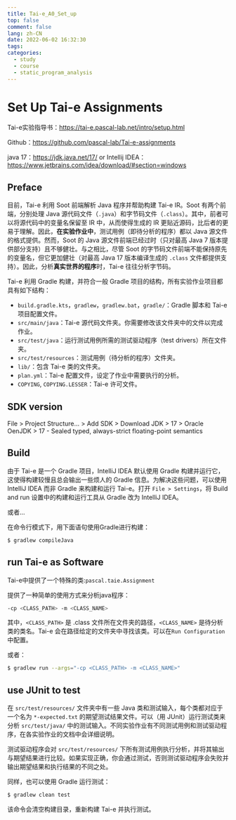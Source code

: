 ```yaml
---
title: Tai-e_A0_Set_up
top: false
comment: false
lang: zh-CN
date: 2022-06-02 16:32:30
tags:
categories:
  - study
  - course
  - static_program_analysis
---
```


# Set Up Tai-e Assignments

Tai-e实验指导书：https://tai-e.pascal-lab.net/intro/setup.html

Github：https://github.com/pascal-lab/Tai-e-assignments

java 17：https://jdk.java.net/17/ or Intellij IDEA：https://www.jetbrains.com/idea/download/#section=windows

## Preface

目前，Tai-e 利用 Soot 前端解析 Java 程序并帮助构建 Tai-e IR。Soot 有两个前端，分别处理 Java 源代码文件（`.java`）和字节码文件（`.class`）。其中，前者可以将源代码中的变量名保留至 IR 中，从而使得生成的 IR 更贴近源码，比后者的更易于理解。因此，**在实验作业中**，测试用例（即待分析的程序）都以 Java 源文件的格式提供。然而，Soot 的 Java 源文件前端已经过时（只对最高 Java 7 版本提供部分支持）且不够健壮。与之相比，尽管 Soot 的字节码文件前端不能保持原先的变量名，但它更加健壮（对最高 Java 17 版本编译生成的 `.class` 文件都提供支持）。因此，分析**真实世界的程序**时，Tai-e 往往分析字节码。

Tai-e 利用 Gradle 构建，并符合一般 Gradle 项目的结构，所有实验作业项目都具有如下结构：

- `build.gradle.kts`，`gradlew`，`gradlew.bat`，`gradle/`：Gradle 脚本和 Tai-e 项目配置文件。
- `src/main/java`：Tai-e 源代码文件夹。你需要修改该文件夹中的文件以完成作业。
- `src/test/java`：运行测试用例所需的测试驱动程序（test drivers）所在文件夹。
- `src/test/resources`：测试用例（待分析的程序）文件夹。
- `lib/`：包含 Tai-e 类的文件夹。
- `plan.yml`：Tai-e 配置文件，设定了作业中需要执行的分析。
- `COPYING`, `COPYING.LESSER`：Tai-e 许可文件。

## SDK version

File > Project Structure... > Add SDK > Download JDK > 17 > Oracle OenJDK > 17 - Sealed typed, always-strict floating-point semantics

## Build

由于 Tai-e 是一个 Gradle 项目，IntelliJ IDEA 默认使用 Gradle 构建并运行它，这使得构建较慢且总会输出一些烦人的 Gradle 信息。为解决这些问题，可以使用 IntelliJ IDEA 而非 Gradle 来构建和运行 Tai-e。打开 `File > Settings`，将 Build and run 设置中的构建和运行工具从 Gradle 改为 IntelliJ IDEA。

或者...

在命令行模式下，用下面语句使用Gradle进行构建：

```bash
$ gradlew compileJava
```

## run Tai-e as Software

Tai-e中提供了一个特殊的类:`pascal.taie.Assignment`

提供了一种简单的使用方式来分析java程序：

```bash
-cp <CLASS_PATH> -m <CLASS_NAME>
```

其中，`<CLASS_PATH>` 是 .class 文件所在文件夹的路径，`<CLASS_NAME>` 是待分析类的类名。Tai-e 会在路径给定的文件夹中寻找该类。可以在`Run Configuration`中配置。

或者：

```sh
$ gradlew run --args="-cp <CLASS_PATH> -m <CLASS_NAME>"
```

## use JUnit to test

在 `src/test/resources/` 文件夹中有一些 Java 类和测试输入，每个类都对应于一个名为 `*-expected.txt` 的期望测试结果文件。可以（用 JUnit）运行测试类来分析 `src/test/java/` 中的测试输入。不同实验作业有不同测试用例和测试驱动程序，在各实验作业的文档中会详细说明。

测试驱动程序会对 `src/test/resources/` 下所有测试用例执行分析，并将其输出与期望结果进行比较。如果实现正确，你会通过测试，否则测试驱动程序会失败并输出期望结果和执行结果的不同之处。

同样，也可以使用 Gradle 运行测试：

```bash
$ gradlew clean test
```

该命令会清空构建目录，重新构建 Tai-e 并执行测试。

